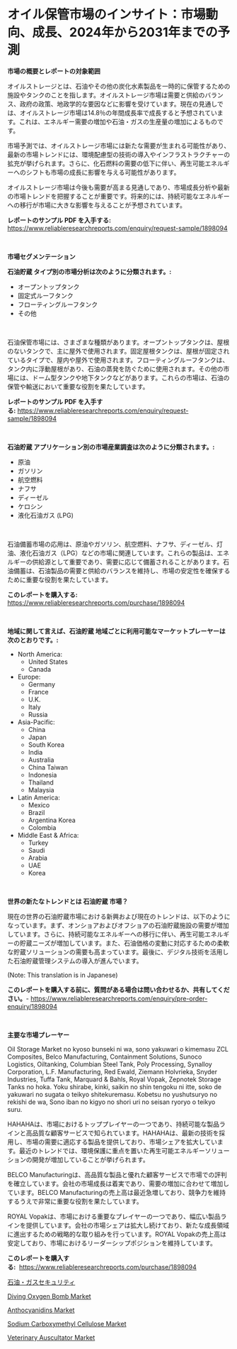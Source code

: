 <p><h1>オイル保管市場のインサイト：市場動向、成長、2024年から2031年までの予測</h1></p><p><strong>市場の概要とレポートの対象範囲</strong></p>
<p><p>オイルストレージとは、石油やその他の炭化水素製品を一時的に保管するための施設やタンクのことを指します。オイルストレージ市場は需要と供給のバランス、政府の政策、地政学的な要因などに影響を受けています。現在の見通しでは、オイルストレージ市場は14.8％の年間成長率で成長すると予想されています。これは、エネルギー需要の増加や石油・ガスの生産量の増加によるものです。</p><p>市場予測では、オイルストレージ市場には新たな需要が生まれる可能性があり、最新の市場トレンドには、環境配慮型の技術の導入やインフラストラクチャーの拡充が挙げられます。さらに、化石燃料の需要の低下に伴い、再生可能エネルギーへのシフトも市場の成長に影響を与える可能性があります。</p><p>オイルストレージ市場は今後も需要が高まる見通しであり、市場成長分析や最新の市場トレンドを把握することが重要です。将来的には、持続可能なエネルギーへの移行が市場に大きな影響を与えることが予想されています。</p></p>
<p><strong>レポートのサンプル PDF を入手する:</strong> <a href="https://www.reliableresearchreports.com/enquiry/request-sample/1898094">https://www.reliableresearchreports.com/enquiry/request-sample/1898094</a></p>
<p>&nbsp;</p>
<p><strong>市場セグメンテーション</strong></p>
<p><strong>石油貯蔵 タイプ別の市場分析は次のように分類されます。:</strong></p>
<p><ul><li>オープントップタンク</li><li>固定式ルーフタンク</li><li>フローティングルーフタンク</li><li>その他</li></ul></p>
<p>&nbsp;</p>
<p><p>石油保管市場には、さまざまな種類があります。オープントップタンクは、屋根のないタンクで、主に屋外で使用されます。固定屋根タンクは、屋根が固定されているタイプで、屋内や屋外で使用されます。フローティングルーフタンクは、タンク内に浮動屋根があり、石油の蒸発を防ぐために使用されます。その他の市場には、ドーム型タンクや地下タンクなどがあります。これらの市場は、石油の保管や輸送において重要な役割を果たしています。</p></p>
<p><strong>レポートのサンプル PDF を入手する:</strong>&nbsp;<a href="https://www.reliableresearchreports.com/enquiry/request-sample/1898094">https://www.reliableresearchreports.com/enquiry/request-sample/1898094</a></p>
<p>&nbsp;</p>
<p><strong> 石油貯蔵 アプリケーション別の市場産業調査は次のように分類されます。:</strong></p>
<p><ul><li>原油</li><li>ガソリン</li><li>航空燃料</li><li>ナフサ</li><li>ディーゼル</li><li>ケロシン</li><li>液化石油ガス (LPG)</li></ul></p>
<p>&nbsp;</p>
<p><p>石油備蓄市場の応用は、原油やガソリン、航空燃料、ナフサ、ディーゼル、灯油、液化石油ガス（LPG）などの市場に関連しています。これらの製品は、エネルギーの供給源として重要であり、需要に応じて備蓄されることがあります。石油備蓄は、石油製品の需要と供給のバランスを維持し、市場の安定性を確保するために重要な役割を果たしています。</p></p>
<p><strong>このレポートを購入する:</strong>&nbsp; <a href="https://www.reliableresearchreports.com/purchase/1898094">https://www.reliableresearchreports.com/purchase/1898094</a></p>
<p>&nbsp;</p>
<p><strong>地域に関して言えば、石油貯蔵 地域ごとに利用可能なマーケットプレーヤーは次のとおりです。:</strong></p>
<p><ul>
    <li>
        North America:
        <ul>
            <li>United States</li>
            <li>Canada</li>
        </ul>
    </li>
    <li>
        Europe:
        <ul>
            <li>Germany</li>
            <li>France</li>
            <li>U.K.</li>
            <li>Italy</li>
            <li>Russia</li>
        </ul>
    </li>
    <li>
        Asia-Pacific:
        <ul>
            <li>China</li>
            <li>Japan</li>
            <li>South Korea</li>
            <li>India</li>
            <li>Australia</li>
            <li>China Taiwan</li>
            <li>Indonesia</li>
            <li>Thailand</li>
            <li>Malaysia</li>
        </ul>
    </li>
    <li>
        Latin America:
        <ul>
            <li>Mexico</li>
            <li>Brazil</li>
            <li>Argentina Korea</li>
            <li>Colombia</li>
        </ul>
    </li>
    <li>
        Middle East & Africa:
        <ul>
            <li>Turkey</li>
            <li>Saudi</li>
            <li>Arabia</li>
            <li>UAE</li>
            <li>Korea</li>
        </ul>
    </li>
    </ul></p>
<p>&nbsp;</p>
<p><strong>世界の新たなトレンドとは 石油貯蔵 市場？</strong></p>
<p><p>現在の世界の石油貯蔵市場における新興および現在のトレンドは、以下のようになっています。まず、オンショアおよびオフショアの石油貯蔵施設の需要が増加しています。さらに、持続可能なエネルギーへの移行に伴い、再生可能エネルギーの貯蔵ニーズが増加しています。また、石油価格の変動に対応するための柔軟な貯蔵ソリューションの需要も高まっています。最後に、デジタル技術を活用した石油貯蔵管理システムの導入が進んでいます。</p><p>(Note: This translation is in Japanese)</p></p>
<p><strong>このレポートを購入する前に、質問がある場合は問い合わせるか、共有してください。</strong>- <a href="https://www.reliableresearchreports.com/enquiry/pre-order-enquiry/1898094">https://www.reliableresearchreports.com/enquiry/pre-order-enquiry/1898094</a></p>
<p>&nbsp;</p>
<p><strong>主要な市場プレーヤー</strong></p>
<p><p>Oil Storage Market no kyoso bunseki ni wa, sono yakuwari o kimemasu ZCL Composites, Belco Manufacturing, Containment Solutions, Sunoco Logistics, Oiltanking, Columbian Steel Tank, Poly Processing, Synalloy Corporation, L.F. Manufacturing, Red Ewald, Ziemann Holvrieka, Snyder Industries, Tuffa Tank, Marquard & Bahls, Royal Vopak, Zepnotek Storage Tanks no hoka. Yoku shirabe, kinki, saikin no shin tengoku ni itte, soko de yakuwari no sugata o teikyo shitekuremasu. Kobetsu no yushutsuryo no rekishi de wa, Sono iban no kigyo no shori uri no seisan ryoryo o teikyo suru.</p><p>HAHAHAは、市場におけるトッププレイヤーの一つであり、持続可能な製品ラインと高品質な顧客サービスで知られています。HAHAHAは、最新の技術を採用し、市場の需要に適応する製品を提供しており、市場シェアを拡大しています。最近のトレンドでは、環境保護に重点を置いた再生可能エネルギーソリューションの開発が増加していることが挙げられます。</p><p>BELCO Manufacturingは、高品質な製品と優れた顧客サービスで市場での評判を確立しています。会社の市場成長は着実であり、需要の増加に合わせて増加しています。BELCO Manufacturingの売上高は最近急増しており、競争力を維持するうえで非常に重要な役割を果たしています。</p><p>ROYAL Vopakは、市場における重要なプレイヤーの一つであり、幅広い製品ラインを提供しています。会社の市場シェアは拡大し続けており、新たな成長領域に進出するための戦略的な取り組みを行っています。ROYAL Vopakの売上高は安定しており、市場におけるリーダーシップポジションを維持しています。</p></p>
<p><strong>このレポートを購入する:</strong>&nbsp;&nbsp;<a href="https://www.reliableresearchreports.com/purchase/1898094">https://www.reliableresearchreports.com/purchase/1898094</a></p>
<p><p><a href="https://github.com/sghwr779811674/Market-Research-Report-List-1/blob/main/7618194194017.md">石油・ガスセキュリティ</a></p><p><a href="https://issuu.com/reportprime-2/docs/diving-oxygen-bomb-market-size-2030.pptx">Diving Oxygen Bomb Market</a></p><p><a href="https://github.com/lbird53714/Market-Research-Report-List-3/blob/main/anthocyanidins-market.md">Anthocyanidins Market</a></p><p><a href="https://github.com/dringals/Market-Research-Report-List-3/blob/main/sodium-carboxymethyl-cellulose-market.md">Sodium Carboxymethyl Cellulose Market</a></p><p><a href="https://issuu.com/reportprime-2/docs/veterinary-auscultator-market-size-2030.pptx">Veterinary Auscultator Market</a></p></p>